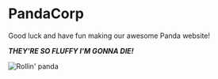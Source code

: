 # PandaCorp

Good luck and have fun making our awesome Panda website! 

***THEY'RE SO FLUFFY I'M GONNA DIE!***

![Rollin' panda](rollin-panda.gif)
